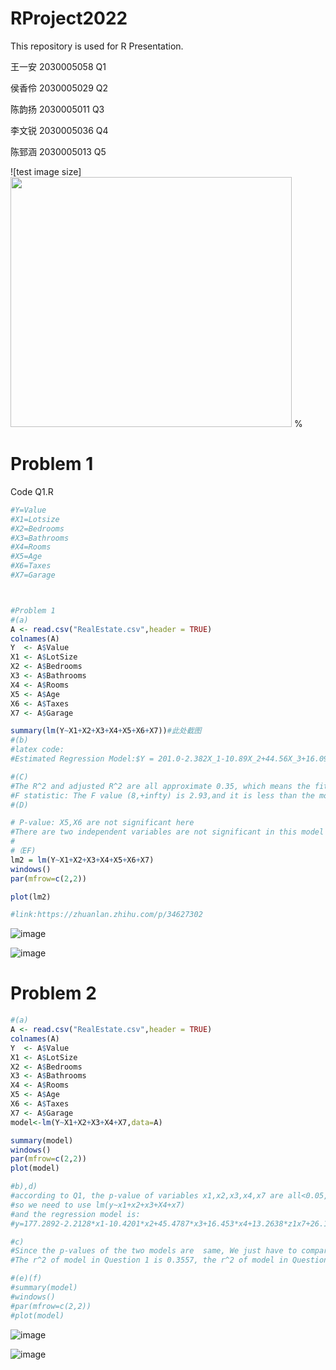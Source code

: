 # RProject2022
This repository is used for R Presentation.

王一安 2030005058 Q1

侯香伶 2030005029 Q2

陈韵扬 2030005011 Q3

李文锐 2030005036 Q4

陈郅涵 2030005013 Q5

![test image size]<img src="https://github.com/g20021215/RProject2022/blob/main/R.png" width="450" height="400">
%

# Problem 1
Code Q1.R
```R
#Y=Value
#X1=Lotsize
#X2=Bedrooms
#X3=Bathrooms
#X4=Rooms
#X5=Age
#X6=Taxes
#X7=Garage



#Problem 1  
#(a)
A <- read.csv("RealEstate.csv",header = TRUE)
colnames(A)
Y  <- A$Value 
X1 <- A$LotSize
X2 <- A$Bedrooms
X3 <- A$Bathrooms
X4 <- A$Rooms
X5 <- A$Age
X6 <- A$Taxes
X7 <- A$Garage

summary(lm(Y~X1+X2+X3+X4+X5+X6+X7))#此处截图
#(b)
#latex code:
#Estimated Regression Model:$Y = 201.0-2.382X_1-10.89X_2+44.56X_3+16.09X_4+0.4465XX_5-2.457\times10^{-4}X_6+13.17\timesZ_1X_7+26.96\times(1-Z_1)X_7$\\

#(C)
#The R^2 and adjusted R^2 are all approximate 0.35, which means the fitting level is okay.
#F statistic: The F value (8,+infty) is 2.93,and it is less than the model F-value = 25.91,so the model is significant at 0.05 level.
#(D)

# P-value: X5,X6 are not significant here
#There are two independent variables are not significant in this model at 0.05 significant level.
#
#（EF)
lm2 = lm(Y~X1+X2+X3+X4+X5+X6+X7)
windows()
par(mfrow=c(2,2))

plot(lm2)

#link:https://zhuanlan.zhihu.com/p/34627302

```

![image](https://github.com/g20021215/RProject2022/blob/main/10.1test.png)

![image](https://github.com/g20021215/RProject2022/blob/main/10.1.png)



# Problem 2
```R
#(a)
A <- read.csv("RealEstate.csv",header = TRUE)
colnames(A)
Y  <- A$Value 
X1 <- A$LotSize
X2 <- A$Bedrooms
X3 <- A$Bathrooms
X4 <- A$Rooms
X5 <- A$Age
X6 <- A$Taxes
X7 <- A$Garage
model<-lm(Y~X1+X2+X3+X4+X7,data=A)

summary(model)
windows()
par(mfrow=c(2,2))
plot(model)

#b),d)
#according to Q1, the p-value of variables x1,x2,x3,x4,x7 are all<0.05,these are significant variables we should choose.
#so we need to use lm(y~x1+x2+x3+X4+x7)
#and the regression model is:
#y=177.2892-2.2128*x1-10.4201*x2+45.4787*x3+16.453*x4+13.2638*z1x7+26.1132*(1-z1)x7

#c)
#Since the p-values of the two models are  same, We just have to compare r^2.
#The r^2 of model in Question 1 is 0.3557, the r^2 of model in Question 2 is 0.3534<0.3557, so model in Question 1 is better than model in Question 2.

#(e)(f)
#summary(model)
#windows()
#par(mfrow=c(2,2))
#plot(model)
```
![image](https://github.com/g20021215/RProject2022/blob/main/10.2test.png)

![image](https://github.com/g20021215/RProject2022/blob/main/10.2.png)
